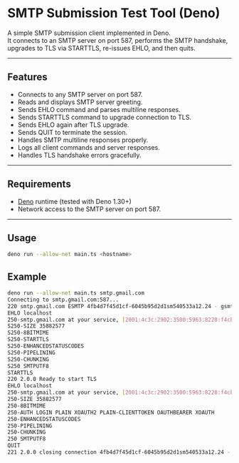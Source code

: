 # SMTP Submission Test Tool (Deno)

A simple SMTP submission client implemented in Deno.  
It connects to an SMTP server on port 587, performs the SMTP handshake, upgrades to TLS via STARTTLS, re-issues EHLO, and then quits.

---

## Features

- Connects to any SMTP server on port 587.
- Reads and displays SMTP server greeting.
- Sends EHLO command and parses multiline responses.
- Sends STARTTLS command to upgrade connection to TLS.
- Sends EHLO again after TLS upgrade.
- Sends QUIT to terminate the session.
- Handles SMTP multiline responses properly.
- Logs all client commands and server responses.
- Handles TLS handshake errors gracefully.

---

## Requirements

- [Deno](https://deno.land/) runtime (tested with Deno 1.30+)
- Network access to the SMTP server on port 587.

---

## Usage

```sh
deno run --allow-net main.ts <hostname>
```

## Example

```sh
deno run --allow-net main.ts smtp.gmail.com      
Connecting to smtp.gmail.com:587...
220 smtp.gmail.com ESMTP 4fb4d7f45d1cf-6045b95d2d1sm540533a12.24 - gsmtp
EHLO localhost
250-smtp.gmail.com at your service, [2001:4c3c:2902:3500:5963:8228:f4cb:f91]
S250-SIZE 35882577
S250-8BITMIME
S250-STARTTLS
S250-ENHANCEDSTATUSCODES
S250-PIPELINING
S250-CHUNKING
S250 SMTPUTF8
STARTTLS
220 2.0.0 Ready to start TLS
EHLO localhost
250-smtp.gmail.com at your service, [2001:4c3c:2902:3500:5963:8228:f4cb:f91]
250-SIZE 35882577
250-8BITMIME
250-AUTH LOGIN PLAIN XOAUTH2 PLAIN-CLIENTTOKEN OAUTHBEARER XOAUTH
250-ENHANCEDSTATUSCODES
250-PIPELINING
250-CHUNKING
250 SMTPUTF8
QUIT
221 2.0.0 closing connection 4fb4d7f45d1cf-6045b95d2d1sm540533a12.24 - gsmtp
```

